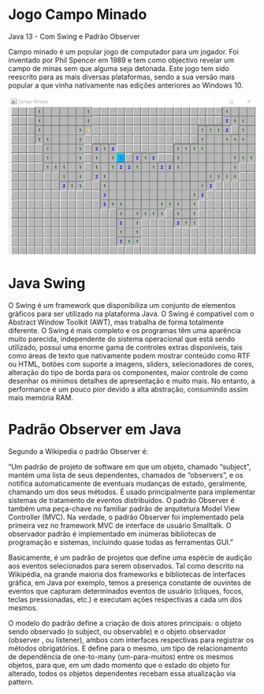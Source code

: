 # Jogo Campo Minado
Java 13 - Com Swing e Padrão Observer

Campo minado é um popular jogo de computador para um jogador. Foi inventado por Phil Spencer em 1989 e tem como objectivo revelar um campo de minas sem que alguma seja detonada. Este jogo tem sido reescrito para as mais diversas plataformas, sendo a sua versão mais popular a que vinha nativamente nas edições anteriores ao Windows 10.

<img src="https://github.com/giovanniamorim/campo-minado/blob/master/campo-minado-1.png">

# Java Swing
O Swing é um framework que disponibiliza um conjunto de elementos gráficos para ser utilizado na plataforma Java. O Swing é compatível com o Abstract Window Toolkit (AWT), mas trabalha de forma totalmente diferente. O Swing é mais completo e os programas têm uma aparência muito parecida, independente do sistema operacional que está sendo utilizado, possui uma enorme gama de controles extras disponíveis, tais como áreas de texto que nativamente podem mostrar conteúdo como RTF ou HTML, botões com suporte a imagens, sliders, selecionadores de cores, alteração do tipo de borda para os componentes, maior controle de como desenhar os mínimos detalhes de apresentação e muito mais. No entanto, a performance é um pouco pior devido a alta abstração, consumindo assim mais memória RAM.

# Padrão Observer em Java
Segundo a Wikipedia o padrão Observer é:

“Um padrão de projeto de software em que um objeto, chamado “subject”, mantém uma lista de seus dependentes, chamados de “observers”, e os notifica automaticamente de eventuais mudanças de estado, geralmente, chamando um dos seus métodos. É usado principalmente para implementar sistemas de tratamento de eventos distribuídos. O padrão Observer é também uma peça-chave no familiar padrão de arquitetura Model View Controller (MVC). Na verdade, o padrão Observer foi implementado pela primeira vez no framework MVC de interface de usuário Smalltalk. O observador padrão é implementado em inúmeras bibliotecas de programação e sistemas, incluindo quase todas as ferramentas GUI.”

Basicamente, é um padrão de projetos que define uma espécie de audição aos eventos selecionados para serem observados. Tal como descrito na Wikipédia, na grande maioria dos frameworks e bibliotecas de interfaces gráfica, em Java por exemplo, temos a presença constante de ouvintes de eventos que capturam determinados eventos de usuário (cliques, focos, teclas pressionadas, etc.) e executam ações respectivas a cada um dos mesmos.

O modelo do padrão define a criação de dois atores principais: o objeto sendo observado (o subject, ou observable) e o objeto observador (observer , ou listener), ambos com interfaces respectivas para registrar os métodos obrigatórios. E define para o mesmo, um tipo de relacionamento de dependência de one-to-many (um-para-muitos) entre os mesmos objetos, para que, em um dado momento que o estado do objeto for alterado, todos os objetos dependentes recebam essa atualização via pattern.
